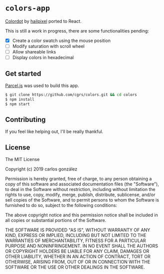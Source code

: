 # ```colors-app```
[Colordot](https://color.hailpixel.com) by [hailpixel](https://github.com/devinhunt) ported to React.

This is still a work in progress, there are some functionalities pending:
- [x] Create a color swatch using the mouse position
- [ ] Modify saturation with scroll wheel
- [ ] Allow shareable links
- [ ] Display colors in hexadecimal

## Get started

[Parcel.js](https://parceljs.org/) was used to build this app.

```bash
$ git clone https://github.com/cgrs/colors.git && cd colors
$ npm install
$ npm start
```

## Contributing

If you feel like helping out, I'll be really thankful.

## License

The MIT License

Copyright (c) 2019 carlos gonzález

Permission is hereby granted, free of charge, to any person obtaining a copy of this software and associated documentation files (the "Software"), to deal in the Software without restriction, including without limitation the rights to use, copy, modify, merge, publish, distribute, sublicense, and/or sell copies of the Software, and to permit persons to whom the Software is furnished to do so, subject to the following conditions:

The above copyright notice and this permission notice shall be included in all copies or substantial portions of the Software.

THE SOFTWARE IS PROVIDED "AS IS", WITHOUT WARRANTY OF ANY KIND, EXPRESS OR IMPLIED, INCLUDING BUT NOT LIMITED TO THE WARRANTIES OF MERCHANTABILITY, FITNESS FOR A PARTICULAR PURPOSE AND NONINFRINGEMENT. IN NO EVENT SHALL THE AUTHORS OR COPYRIGHT HOLDERS BE LIABLE FOR ANY CLAIM, DAMAGES OR OTHER LIABILITY, WHETHER IN AN ACTION OF CONTRACT, TORT OR OTHERWISE, ARISING FROM, OUT OF OR IN CONNECTION WITH THE SOFTWARE OR THE USE OR OTHER DEALINGS IN THE SOFTWARE.
